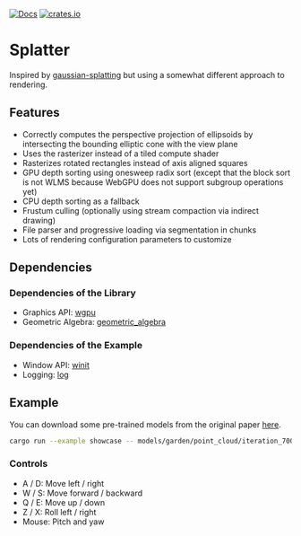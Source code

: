 [![Docs](https://docs.rs/splatter/badge.svg)](https://docs.rs/splatter/)
[![crates.io](https://img.shields.io/crates/v/splatter.svg)](https://crates.io/crates/splatter)

# Splatter
Inspired by [gaussian-splatting](https://github.com/graphdeco-inria/gaussian-splatting) but using a somewhat different approach to rendering.

## Features
- Correctly computes the perspective projection of ellipsoids by intersecting the bounding elliptic cone with the view plane
- Uses the rasterizer instead of a tiled compute shader
- Rasterizes rotated rectangles instead of axis aligned squares
- GPU depth sorting using onesweep radix sort (except that the block sort is not WLMS because WebGPU does not support subgroup operations yet)
- CPU depth sorting as a fallback
- Frustum culling (optionally using stream compaction via indirect drawing)
- File parser and progressive loading via segmentation in chunks
- Lots of rendering configuration parameters to customize

## Dependencies

### Dependencies of the Library
- Graphics API: [wgpu](https://wgpu.rs/)
- Geometric Algebra: [geometric_algebra](https://github.com/Lichtso/geometric_algebra)

### Dependencies of the Example
- Window API: [winit](https://github.com/rust-windowing/winit)
- Logging: [log](https://github.com/rust-lang/log)

## Example
You can download some pre-trained models from the original paper [here](https://repo-sam.inria.fr/fungraph/3d-gaussian-splatting/datasets/pretrained/models.zip).

```bash
cargo run --example showcase -- models/garden/point_cloud/iteration_7000/point_cloud.ply
```

### Controls
- A / D: Move left / right
- W / S: Move forward / backward
- Q / E: Move up / down
- Z / X: Roll left / right
- Mouse: Pitch and yaw
